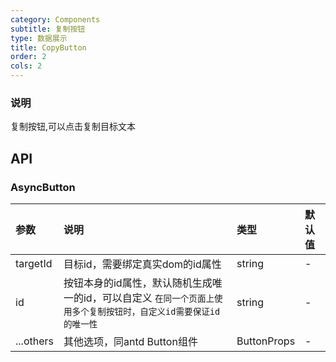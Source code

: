 ```yaml
---
category: Components
subtitle: 复制按钮
type: 数据展示
title: CopyButton
order: 2
cols: 2
---
```


### 说明

复制按钮,可以点击复制目标文本

## API

### AsyncButton

| 参数 | 说明 | 类型 | 默认值 |
| :--- | :--- | :--- | :--- |
| targetId |  目标id，需要绑定真实dom的id属性 | string | - |
| id | 按钮本身的id属性，默认随机生成唯一的id，可以自定义 `在同一个页面上使用多个复制按钮时，自定义id需要保证id的唯一性` | string | - |
| ...others | 其他选项，同antd Button组件  | ButtonProps | - |

